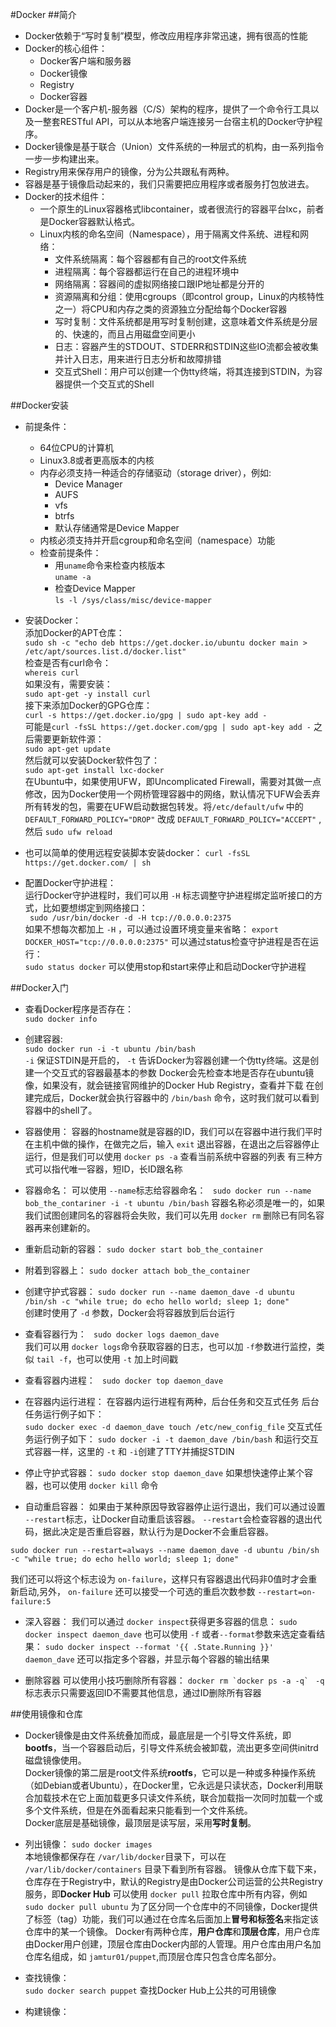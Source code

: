 #Docker
##简介
* Docker依赖于“写时复制”模型，修改应用程序非常迅速，拥有很高的性能
* Docker的核心组件：
  * Docker客户端和服务器
  * Docker镜像
  * Registry
  * Docker容器
* Docker是一个客户机-服务器（C/S）架构的程序，提供了一个命令行工具以及一整套RESTful API，可以从本地客户端连接另一台宿主机的Docker守护程序。
* Docker镜像是基于联合（Union）文件系统的一种层式的机构，由一系列指令一步一步构建出来。
* Registry用来保存用户的镜像，分为公共跟私有两种。
* 容器是基于镜像启动起来的，我们只需要把应用程序或者服务打包放进去。
* Docker的技术组件：
  * 一个原生的Linux容器格式libcontainer，或者很流行的容器平台lxc，前者是Docker容器默认格式。
  * Linux内核的命名空间（Namespace），用于隔离文件系统、进程和网络：
    * 文件系统隔离：每个容器都有自己的root文件系统
    * 进程隔离：每个容器都运行在自己的进程环境中
    * 网络隔离：容器间的虚拟网络接口跟IP地址都是分开的
    * 资源隔离和分组：使用cgroups（即control group，Linux的内核特性之一）将CPU和内存之类的资源独立分配给每个Docker容器
    * 写时复制：文件系统都是用写时复制创建，这意味着文件系统是分层的、快速的，而且占用磁盘空间更小
    * 日志：容器产生的STDOUT、STDERR和STDIN这些IO流都会被收集并计入日志，用来进行日志分析和故障排错
    * 交互式Shell：用户可以创建一个伪tty终端，将其连接到STDIN，为容器提供一个交互式的Shell

##Docker安装
* 前提条件：
  * 64位CPU的计算机
  * Linux3.8或者更高版本的内核
  * 内存必须支持一种适合的存储驱动（storage driver），例如:  
      *  Device Manager
      *  AUFS
      *  vfs
      *  btrfs
      *  默认存储通常是Device Mapper
  * 内核必须支持并开启cgroup和命名空间（namespace）功能
  * 检查前提条件：  
      * 用```uname```命令来检查内核版本  
      ```uname -a```
      * 检查Device Mapper    
      ``` ls -l /sys/class/misc/device-mapper ```  

* 安装Docker：  
添加Docker的APT仓库：  
```sudo sh -c "echo deb https://get.docker.io/ubuntu docker main > /etc/apt/sources.list.d/docker.list"```  
检查是否有curl命令：  
```whereis curl```  
如果没有，需要安装：  
```sudo apt-get -y install curl```  
接下来添加Docker的GPG仓库：   
```curl -s https://get.docker.io/gpg | sudo apt-key add -```  
可能是```curl -fsSL https://get.docker.com/gpg | sudo apt-key add -```
之后需要更新软件源：  
```sudo apt-get update```  
然后就可以安装Docker软件包了：  
```sudo apt-get install lxc-docker```  
在Ubuntu中，如果使用UFW，即Uncomplicated Firewall，需要对其做一点修改，因为Docker使用一个网桥管理容器中的网络，默认情况下UFW会丢弃所有转发的包，需要在UFW启动数据包转发。将```/etc/default/ufw``` 中的 ```DEFAULT_FORWARD_POLICY="DROP"``` 改成 ```DEFAULT_FORWARD_POLICY="ACCEPT"``` ,然后 ```sudo ufw reload```

* 也可以简单的使用远程安装脚本安装docker：
```curl -fsSL https://get.docker.com/ | sh```

* 配置Docker守护进程：  
  运行Docker守护进程时，我们可以用 ```-H``` 标志调整守护进程绑定监听接口的方式，比如要想绑定到网络接口：  
``` sudo /usr/bin/docker -d -H tcp://0.0.0.0:2375```  
  如果不想每次都加上 ```-H``` ，可以通过设置环境变量来省略：
``` export DOCKER_HOST="tcp://0.0.0.0:2375" ```
  可以通过status检查守护进程是否在运行：  
``` sudo status docker ```
  可以使用stop和start来停止和启动Docker守护进程

##Docker入门
* 查看Docker程序是否存在：  
``` sudo docker info ```

* 创建容器:  
```sudo docker run -i -t ubuntu /bin/bash```  
```-i``` 保证STDIN是开启的， ```-t``` 告诉Docker为容器创建一个伪tty终端。这是创建一个交互式的容器最基本的参数
Docker会先检查本地是否存在ubuntu镜像，如果没有，就会链接官网维护的Docker Hub Registry，查看并下载
在创建完成后，Docker就会执行容器中的 ```/bin/bash``` 命令，这时我们就可以看到容器中的shell了。

* 容器使用：
  容器的hostname就是容器的ID，我们可以在容器中进行我们平时在主机中做的操作，在做完之后，输入 ```exit``` 退出容器，在退出之后容器停止运行，但是我们可以使用 ```docker ps -a``` 查看当前系统中容器的列表
  有三种方式可以指代唯一容器，短ID，长ID跟名称

* 容器命名：
  可以使用 ```--name```标志给容器命名：
``` sudo docker run --name bob_the_contariner -i -t ubuntu /bin/bash```
  容器名称必须是唯一的，如果我们试图创建同名的容器将会失败，我们可以先用 ```docker rm``` 删除已有同名容器再来创建新的。

* 重新启动新的容器：
```sudo docker start bob_the_container```

* 附着到容器上：
```sudo docker attach bob_the_container```

* 创建守护式容器：
``` sudo docker run --name daemon_dave -d ubuntu /bin/sh -c "while true; do echo hello world; sleep 1; done" ```  
  创建时使用了 ```-d``` 参数，Docker会将容器放到后台运行

* 查看容器行为：
``` sudo docker logs daemon_dave```  
  我们可以用 ```docker logs```命令获取容器的日志，也可以加 ```-f```参数进行监控，类似 ```tail -f```，也可以使用 ```-t``` 加上时间戳

* 查看容器内进程：
``` sudo docker top daemon_dave```

* 在容器内运行进程：
  在容器内运行进程有两种，后台任务和交互式任务
  后台任务运行例子如下：  
```sudo docker exec -d daemon_dave touch /etc/new_config_file```
  交互式任务运行例子如下：
```sudo docker -i -t daemon_dave /bin/bash```
  和运行交互式容器一样，这里的 ```-t``` 和 ```-i```创建了TTY并捕捉STDIN

* 停止守护式容器：
```sudo docker stop daemon_dave``` 
  如果想快速停止某个容器，也可以使用 ```docker kill``` 命令

* 自动重启容器：
  如果由于某种原因导致容器停止运行退出，我们可以通过设置 ```--restart```标志，让Docker自动重启该容器。 ```--restart```会检查容器的退出代码，据此决定是否重启容器，默认行为是Docker不会重启容器。
``` 
sudo docker run --restart=always --name daemon_dave -d ubuntu /bin/sh -c "while true; do echo hello world; sleep 1; done"
```
  我们还可以将这个标志设为 ```on-failure```，这样只有容器退出代码非0值时才会重新启动,另外， ```on-failure``` 还可以接受一个可选的重启次数参数
```--restart=on-failure:5```

* 深入容器：
  我们可以通过 ```docker inspect```获得更多容器的信息：
```sudo docker inspect daemon_dave```
  也可以使用 ```-f``` 或者```--format```参数来选定查看结果：
```sudo docker inspect --format '{{ .State.Running }}' daemon_dave```
  还可以指定多个容器，并显示每个容器的输出结果

* 删除容器
  可以使用小技巧删除所有容器：
```docker rm `docker ps -a -q` ```
  ```-q``` 标志表示只需要返回ID不需要其他信息，通过ID删除所有容器

##使用镜像和仓库
* Docker镜像是由文件系统叠加而成，最底层是一个引导文件系统，即**bootfs**，当一个容器启动后，引导文件系统会被卸载，流出更多空间供initrd磁盘镜像使用。  
  Docker镜像的第二层是root文件系统**rootfs**，它可以是一种或多种操作系统（如Debian或者Ubuntu），在Docker里，它永远是只读状态，Docker利用联合加载技术在它上面加载更多只读文件系统，联合加载指一次同时加载一个或多个文件系统，但是在外面看起来只能看到一个文件系统。  
  Docker底层是基础镜像，最顶层是读写层，采用**写时复制**。

* 列出镜像：
```sudo docker images```  
  本地镜像都保存在 ```/var/lib/docker```目录下，可以在 ```/var/lib/docker/containers``` 目录下看到所有容器。
  镜像从仓库下载下来，仓库存在于Registry中，默认的Registry是由Docker公司运营的公共Registry服务，即**Docker Hub**
  可以使用 ```docker pull``` 拉取仓库中所有内容，例如
``` sudo docker pull ubuntu``` 
  为了区分同一个仓库中的不同镜像，Docker提供了标签（tag）功能，我们可以通过在仓库名后面加上**冒号和标签名**来指定该仓库中的某一个镜像。
  Docker有两种仓库，**用户仓库**和**顶层仓库**，用户仓库由Docker用户创建，顶层仓库由Docker内部的人管理。用户仓库由用户名加仓库名组成，如 ```jamtur01/puppet```,而顶层仓库只包含仓库名部分。

* 查找镜像：  
```sudo docker search puppet```
  查找Docker Hub上公共的可用镜像

* 构建镜像：  
  